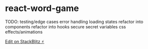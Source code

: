 # react-word-game

TODO:
testing/edge cases
error handling
loading states
refactor into components
refactor into hooks
secure secret variables
css effects/animations

[Edit on StackBlitz ⚡️](https://stackblitz.com/edit/react-ts-j8sbpx)
